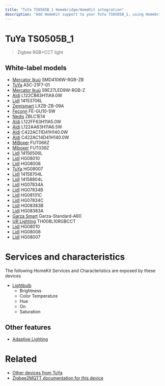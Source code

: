 ```yaml
---
title: "TuYa TS0505B_1 Homebridge/HomeKit integration"
description: "Add HomeKit support to your TuYa TS0505B_1, using Homebridge, Zigbee2MQTT and homebridge-z2m."
---
```

<!---
This file has been GENERATED using src/docgen/docgen.ts
DO NOT EDIT THIS FILE MANUALLY!
-->
# TuYa TS0505B_1
> Zigbee RGB+CCT light


## White-label models
* [Mercator Ikuü](../index.md#mercator_ikuu) SMD4106W-RGB-ZB
* [TuYa](../index.md#tuya) A5C-21F7-01
* [Mercator Ikuü](../index.md#mercator_ikuu) S9E27LED9W-RGB-Z
* [Aldi](../index.md#aldi) L122CB63H11A9.0W
* [Lidl](../index.md#lidl) 14153706L
* [Zemismart](../index.md#zemismart) LXZB-ZB-09A
* [Feconn](../index.md#feconn) FE-GU10-5W
* [Nedis](../index.md#nedis) ZBLC1E14
* [Aldi](../index.md#aldi) L122FF63H11A5.0W
* [Aldi](../index.md#aldi) L122AA63H11A6.5W
* [Aldi](../index.md#aldi) C422AC11D41H140.0W
* [Aldi](../index.md#aldi) C422AC14D41H140.0W
* [MiBoxer](../index.md#miboxer) FUT066Z
* [Miboxer](../index.md#miboxer) FUT039Z
* [Lidl](../index.md#lidl) 14156506L
* [Lidl](../index.md#lidl) HG08010
* [Lidl](../index.md#lidl) HG08008
* [TuYa](../index.md#tuya) HG08007
* [Lidl](../index.md#lidl) 14158704L
* [Lidl](../index.md#lidl) 14158804L
* [Lidl](../index.md#lidl) HG07834A
* [Lidl](../index.md#lidl) HG07834B
* [Lidl](../index.md#lidl) HG08131C
* [Lidl](../index.md#lidl) HG07834C
* [Lidl](../index.md#lidl) HG08383B
* [Lidl](../index.md#lidl) HG08383A
* [Garza Smart](../index.md#garza_smart) Garza-Standard-A60
* [UR Lighting](../index.md#ur_lighting) TH008L10RGBCCT
* [Lidl](../index.md#lidl) HG08010
* [Lidl](../index.md#lidl) HG08008
* [Lidl](../index.md#lidl) HG08007

# Services and characteristics
The following HomeKit Services and Characteristics are exposed by
these devices

* [Lightbulb](../../light.md)
  * Brightness
  * Color Temperature
  * Hue
  * On
  * Saturation

## Other features
* [Adaptive Lighting](../../light.md)

# Related
* [Other devices from TuYa](../index.md#tuya)
* [Zigbee2MQTT documentation for this device](https://www.zigbee2mqtt.io/devices/TS0505B_1.html)